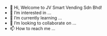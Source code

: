 - 👋 Hi, Welcome to JV Smart Vending Sdn Bhd!
- 👀 I’m interested in ...
- 🌱 I’m currently learning ...
- 💞️ I’m looking to collaborate on ...
- 📫 How to reach me ...

<!---
JVSVIT/JVSVIT is a ✨ special ✨ repository because its `README.md` (this file) appears on your GitHub profile.
You can click the Preview link to take a look at your changes.
--->
